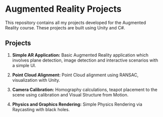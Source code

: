 # Augmented Reality Projects
This repository contains all my projects developed for the Augmented Reality course. These projects are built using Unity and C#.

## Projects

1. **Simple AR Application:** Basic Augmented Reality application which involves plane detection, image detection and interactive scenarios with a simple UI.

2. **Point Cloud Alignment:** Point Cloud alignment using RANSAC, visualization with Unity.

3. **Camera Calibration:** Homography calculations, teapot placement to the scene using calibration and Visual Structure from Motion.

4. **Physics and Graphics Rendering:** Simple Physics Rendering via Raycasting with black holes.